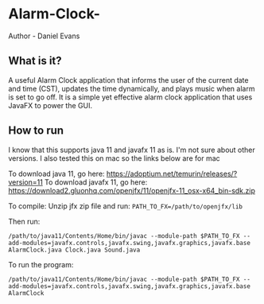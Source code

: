 # Alarm-Clock-

Author - Daniel Evans 

What is it?
-------------
A useful Alarm Clock application that informs the user of the current date and time (CST), updates the time dynamically, and plays music when alarm is set to go off. It is a simple yet effective alarm clock application that uses JavaFX to power the GUI. 

 How to run
-------------
I know that this supports java 11 and javafx 11 as is. I'm not sure about other versions. I also tested this on mac so the links below are for mac

To download java 11, go here: https://adoptium.net/temurin/releases/?version=11
To download javafx 11, go here: https://download2.gluonhq.com/openjfx/11/openjfx-11_osx-x64_bin-sdk.zip

To compile:
Unzip jfx zip file and run:
`PATH_TO_FX=/path/to/openjfx/lib`

Then run:
```
/path/to/java11/Contents/Home/bin/javac --module-path $PATH_TO_FX --add-modules=javafx.controls,javafx.swing,javafx.graphics,javafx.base AlarmClock.java Clock.java Sound.java
```

To run the program:
```
/path/to/java11/Contents/Home/bin/javac --module-path $PATH_TO_FX --add-modules=javafx.controls,javafx.swing,javafx.graphics,javafx.base AlarmClock
```
